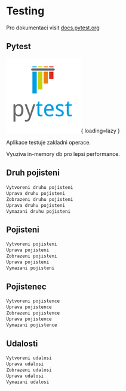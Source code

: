 # Testing
Pro dokumentaci visit [docs.pytest.org](https://docs.pytest.org/en/7.2.x/)

## Pytest
![Login token](img/pytest1.png){ loading=lazy }

Aplikace testuje zakladni operace.

Vyuziva in-memory db pro lepsi performance.

## Druh pojisteni

    Vytvoreni druhu pojisteni
    Uprava druhu pojisteni
    Zobrazeni druhu pojisteni
    Uprava druhu pojisteni
    Vymazani druhu pojisteni

## Pojisteni

    Vytvoreni pojisteni
    Uprava pojisteni
    Zobrazeni pojisteni
    Uprava pojisteni
    Vymazani pojisteni

## Pojistenec

    Vytvoreni pojistence
    Uprava pojistence
    Zobrazeni pojistence
    Uprava pojistence
    Vymazani pojistence

## Udalosti

    Vytvoreni udalosi
    Uprava udalosi
    Zobrazeni udalosi
    Uprava udalosi
    Vymazani udalosi

